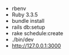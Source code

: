 * rbenv
* Ruby 3.3.5
* bundle install
* rails db:setup
* rake schedule:create
* ./bin/dev
* http://127.0.0.1:3000

